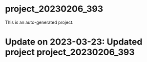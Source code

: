 # project_20230206_393

This is an auto-generated project.

# Update on 2023-03-23: Updated project project_20230206_393
